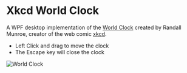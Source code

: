 Xkcd World Clock
================

A WPF desktop implementation of the [World Clock](http://xkcd.com/1335/) created by Randall Munroe, creator of the web comic [xkcd](http://xkcd.com).

- Left Click and drag to move the clock
- The Escape key will close the clock

![World Clock](http://imgs.xkcd.com/comics/now.png)
